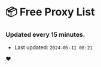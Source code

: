 # :package: Free Proxy List
### Updated every 15 minutes.

- Last updated: `2024-05-11 08:21`

:heart:
